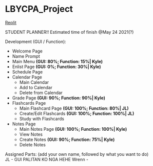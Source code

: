 # LBYCPA_Project

[Replit](https://replit.com/join/rdtxfgau-jeyell26)

STUDENT PLANNER!!
Estimated time of finish @May 24 2021(?)

Development (GUI / Function):
 - Welcome Page
 - Name Prompt
 - Main Menu **(GUI: 80%; Function: 15%| Kyle)**
 - Enlist Page **(GUI: 0%; Function: 30%| Kyle)**
 - Schedule Page
 - Calendar Page
      - Main Calendar
      - Add to Calendar
      - Delete from Calendar
 - Grade Page **(GUI: 90%; Function: 90%| Kyle)**
 - Flashcards Page
      - Main Flashcard Page **(GUI: 100%; Function: 80%| JL)**
      - Create/Edit Flashcards **(GUI: 100%; Function: 100%| JL)**
      - Study with Flashcards 
 - Notes Page
      - Main Notes Page **(GUI: 100%; Function: 100%| Kyle)**
      - View Notes
      - Create Notes **(GUI: 90%; Function: 75%| Kyle)**
      - Delete Notes

Assigned Parts: (add your own name, followed by what you want to do)  
JL - GUI PALITAN KO NGA HEHE
Wrenn - 